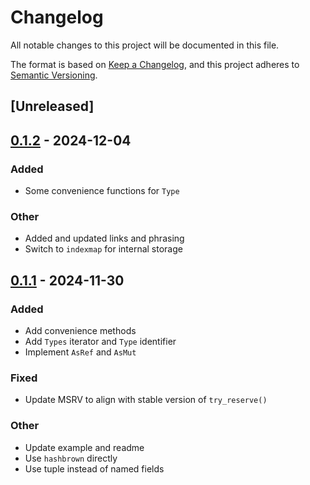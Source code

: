 # Changelog

All notable changes to this project will be documented in this file.

The format is based on [Keep a Changelog](https://keepachangelog.com/en/1.0.0/),
and this project adheres to [Semantic Versioning](https://semver.org/spec/v2.0.0.html).

## [Unreleased]

## [0.1.2](https://github.com/FlippingBinaryLLC/singletonset-rs/compare/v0.1.1...v0.1.2) - 2024-12-04

### Added

- Some convenience functions for `Type`

### Other

- Added and updated links and phrasing
- Switch to `indexmap` for internal storage

## [0.1.1](https://github.com/FlippingBinaryLLC/singletonset-rs/compare/v0.1.0...v0.1.1) - 2024-11-30

### Added

- Add convenience methods
- Add `Types` iterator and `Type` identifier
- Implement `AsRef` and `AsMut`

### Fixed

- Update MSRV to align with stable version of `try_reserve()`

### Other

- Update example and readme
- Use `hashbrown` directly
- Use tuple instead of named fields
